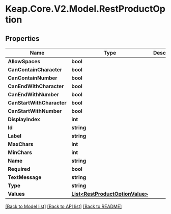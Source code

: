 # Keap.Core.V2.Model.RestProductOption

## Properties

Name | Type | Description | Notes
------------ | ------------- | ------------- | -------------
**AllowSpaces** | **bool** |  | [optional] 
**CanContainCharacter** | **bool** |  | [optional] 
**CanContainNumber** | **bool** |  | [optional] 
**CanEndWithCharacter** | **bool** |  | [optional] 
**CanEndWithNumber** | **bool** |  | [optional] 
**CanStartWithCharacter** | **bool** |  | [optional] 
**CanStartWithNumber** | **bool** |  | [optional] 
**DisplayIndex** | **int** |  | [optional] 
**Id** | **string** |  | [optional] 
**Label** | **string** |  | [optional] 
**MaxChars** | **int** |  | [optional] 
**MinChars** | **int** |  | [optional] 
**Name** | **string** |  | [optional] 
**Required** | **bool** |  | [optional] 
**TextMessage** | **string** |  | [optional] 
**Type** | **string** |  | [optional] 
**Values** | [**List&lt;RestProductOptionValue&gt;**](RestProductOptionValue.md) |  | [optional] 

[[Back to Model list]](../README.md#documentation-for-models) [[Back to API list]](../README.md#documentation-for-api-endpoints) [[Back to README]](../README.md)


